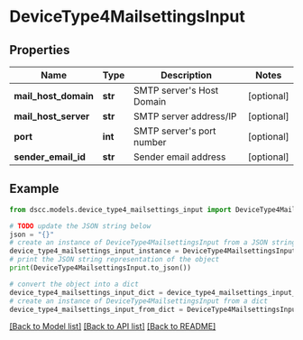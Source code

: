 # DeviceType4MailsettingsInput


## Properties

Name | Type | Description | Notes
------------ | ------------- | ------------- | -------------
**mail_host_domain** | **str** | SMTP server&#39;s Host Domain | [optional] 
**mail_host_server** | **str** | SMTP server address/IP | [optional] 
**port** | **int** | SMTP server&#39;s port number | [optional] 
**sender_email_id** | **str** | Sender email address | [optional] 

## Example

```python
from dscc.models.device_type4_mailsettings_input import DeviceType4MailsettingsInput

# TODO update the JSON string below
json = "{}"
# create an instance of DeviceType4MailsettingsInput from a JSON string
device_type4_mailsettings_input_instance = DeviceType4MailsettingsInput.from_json(json)
# print the JSON string representation of the object
print(DeviceType4MailsettingsInput.to_json())

# convert the object into a dict
device_type4_mailsettings_input_dict = device_type4_mailsettings_input_instance.to_dict()
# create an instance of DeviceType4MailsettingsInput from a dict
device_type4_mailsettings_input_from_dict = DeviceType4MailsettingsInput.from_dict(device_type4_mailsettings_input_dict)
```
[[Back to Model list]](../README.md#documentation-for-models) [[Back to API list]](../README.md#documentation-for-api-endpoints) [[Back to README]](../README.md)


